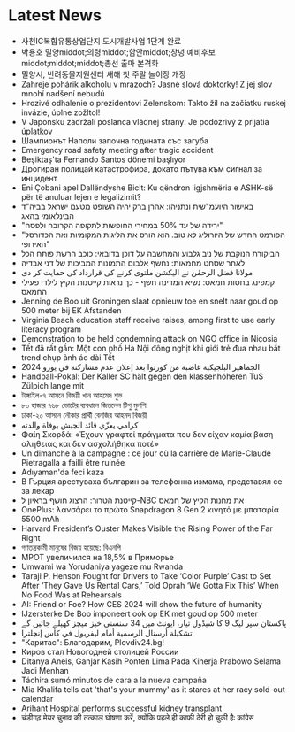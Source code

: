 # Latest News
-  사천IC복합유통상업단지 도시개발사업 1단계 완료
-  박용호 밀양middot;의령middot;함안middot;창녕 예비후보middot;middot;middot;총선 출마 본격화
-  밀양시, 반려동물지원센터 새해 첫 주말 놀이장 개장
-  Zahreje pohárik alkoholu v mrazoch? Jasné slová doktorky! Z jej slov mnohí nadšení nebudú
-  Hrozivé odhalenie o prezidentovi Zelenskom: Takto žil na začiatku ruskej invázie, úplne zožltol!
-  V Japonsku zadržali poslanca vládnej strany: Je podozrivý z prijatia úplatkov
-  Шампионът Наполи започна годината със загуба
-  Emergency road safety meeting after tragic accident
-  Beşiktaş'ta Fernando Santos dönemi başlıyor
-  Дрогиран полицай катастрофира, докато пътува към сигнал за инцидент
-  Eni Çobani apel Dallëndyshe Bicit: Ku qëndron ligjshmëria e ASHK-së për të anuluar lejen e legalizimit?
-  באישור היועמ"שית ונתניהו: אהרן ברק יהיה השופט מטעם ישראל בביה"ד הבינלאומי בהאג
-  "ירידה של עד 50% במחירי החופשות לתקופה הקרובה ולפסח"
-  "הפורמט החדש של היורוליג לא טוב. הוא הורס את הליגות המקומיות ואת הכדורסל האירופי"
-  הביקורת הנוקבת של ניב גלבוע והמחשבה על דוכן בדובאי: כוכב הרשת פותח הכל
-  לאחר שסחט מחמאות: נחשף אלבום התמונות המביכות של דני אבדיה
-  مولانا فضل الرحمٰن نے الیکشن ملتوی کرنے کی قرارداد کی حمایت کر دی
-  קמפינג בחסות חמאס: נשיא המדינה חשף - כך נראות קייטנות הקיץ לילדי פעילי החמאס
-  Jenning de Boo uit Groningen slaat opnieuw toe en snelt naar goud op 500 meter bij EK Afstanden
-  Virginia Beach education staff receive raises, among first to use early literacy program
-  Demonstration to be held condemning attack on NGO office in Nicosia
-  Tết đã rất gần: Một con phố Hà Nội đông nghịt khi giới trẻ đua nhau bắt trend chụp ảnh áo dài Tết
-  الجماهير البلجيكية غاضبة من كورتوا بعد إعلان عدم مشاركته في يورو 2024
-  Handball-Pokal: Der Kaller SC hält gegen den klassenhöheren TuS Zülpich lange mit
-  টাঙ্গাইল-৭ আসনে বিজয়ী খান আহমেদ শুভ
-  ৮০ হাজার ৭৬৮ ভোটের ব্যবধানে জিতলেন টিপু মুনশি
-  ঢাকা-২০ আসনে নৌকার প্রার্থী বেনজির আহমদ বিজয়ী
-  كرامي يعزّي قائد الجيش بوفاة والدته
-  Φαίη Σκορδά: «Έχουν γραφτεί πράγματα που δεν είχαν καμία βάση αλήθειας και δεν ασχολήθηκα ποτέ»
-  Un dimanche à la campagne : ce jour où la carrière de Marie-Claude Pietragalla a failli être ruinée
-  Adıyaman'da feci kaza
-  В Гърция арестуваха българин за телефонна измама, представял се за лекар
-  קייטנת הטרור: הרצוג חושף בראיון ל-NBC את מחנות הקיץ של חמאס
-  OnePlus: λανσάρει το πρώτο Snapdragon 8 Gen 2 κινητό με μπαταρία 5500 mAh
-  Harvard President’s Ouster Makes Visible the Rising Power of the Far Right
-  গণতন্ত্রকামী মানুষের বিজয় হয়েছে: বিএনপি
-  МРОТ увеличился на 18,5% в Приморье
-  Umwami wa Yorudaniya yageze mu Rwanda
-  Taraji P. Henson Fought for Drivers to Take ‘Color Purple’ Cast to Set After ‘They Gave Us Rental Cars,’ Told Oprah ‘We Gotta Fix This’ When No Food Was at Rehearsals
-  AI: Friend or Foe? How CES 2024 will show the future of humanity
-  IJzersterke De Boo imponeert ook op EK met goud op 500 meter
-  پاکستان سپر لیگ 9 کا شیڈول تیار، ایونٹ میں 34 سنسنی خیز میچز کھیلے جائیں گے
-  تشكيلة أرسنال الرسمية أمام ليفربول في كأس إنجلترا
-  "Каритас": Благодарим, Plovdiv24.bg!
-  Киров стал Новогодней столицей России
-  Ditanya Aneis, Ganjar Kasih Ponten Lima Pada Kinerja Prabowo Selama Jadi Menhan
-  Táchira sumó minutos de cara a la nueva campaña
-  Mia Khalifa tells cat 'that's your mummy' as it stares at her racy sold-out calendar
-  Arihant Hospital performs successful kidney transplant
-  चंडीगढ़ मेयर चुनाव की तत्काल घोषणा करें, क्योंकि पहले ही काफी देरी हो चुकी हैः कांग्रेस

